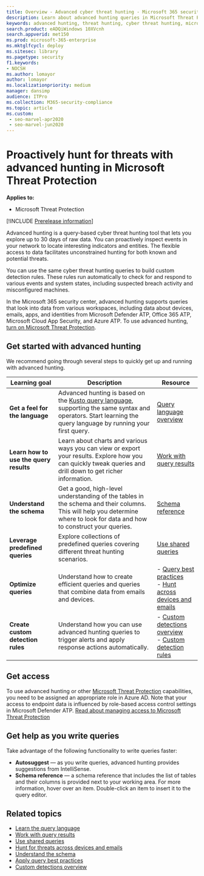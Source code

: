 ```yaml
---
title: Overview - Advanced cyber threat hunting - Microsoft 365 security
description: Learn about advanced hunting queries in Microsoft Threat Protection (MTP) and how to use them to proactively find threats and weaknesses in your network.
keywords: advanced hunting, threat hunting, cyber threat hunting, microsoft threat protection, microsoft 365, mtp, m365, search, query, telemetry, custom detections, schema, kusto, microsoft 365, Microsoft Threat Protection
search.product: eADQiWindows 10XVcnh
search.appverid: met150
ms.prod: microsoft-365-enterprise
ms.mktglfcycl: deploy
ms.sitesec: library
ms.pagetype: security
f1.keywords:
- NOCSH
ms.author: lomayor
author: lomayor
ms.localizationpriority: medium
manager: dansimp
audience: ITPro
ms.collection: M365-security-compliance 
ms.topic: article
ms.custom: 
 - seo-marvel-apr2020
 - seo-marvel-jun2020
---
```


# Proactively hunt for threats with advanced hunting in Microsoft Threat Protection

**Applies to:**
- Microsoft Threat Protection

[!INCLUDE [Prerelease information](../includes/prerelease.md)]

Advanced hunting is a query-based cyber threat hunting tool that lets you explore up to 30 days of raw data. You can proactively inspect events in your network to locate interesting indicators and entities. The flexible access to data facilitates unconstrained hunting for both known and potential threats.

You can use the same cyber threat hunting queries to build custom detection rules. These rules run automatically to check for and respond to various events and system states, including suspected breach activity and misconfigured machines.

In the Microsoft 365 security center, advanced hunting supports queries that look into data from various workspaces, including data about devices, emails, apps, and identities from Microsoft Defender ATP, Office 365 ATP, Microsoft Cloud App Security, and Azure ATP. To use advanced hunting, [turn on Microsoft Threat Protection](mtp-enable.md).

## Get started with advanced hunting

We recommend going through several steps to quickly get up and running with advanced hunting.

| Learning goal | Description | Resource |
|--|--|--|
| **Get a feel for the language** | Advanced hunting is based on the [Kusto query language](https://docs.microsoft.com/azure/kusto/query/), supporting the same syntax and operators. Start learning the query language by running your first query. | [Query language overview](advanced-hunting-query-language.md) |
| **Learn how to use the query results** | Learn about charts and various ways you can view or export your results. Explore how you can quickly tweak queries and drill down to get richer information. | [Work with query results](advanced-hunting-query-results.md) |
| **Understand the schema** | Get a good, high-level understanding of the tables in the schema and their columns. This will help you determine where to look for data and how to construct your queries. | [Schema reference](advanced-hunting-schema-tables.md) |
| **Leverage predefined queries** | Explore collections of predefined queries covering different threat hunting scenarios. | [Use shared queries](advanced-hunting-shared-queries.md) |
| **Optimize queries** | Understand how to create efficient queries and queries that combine data from emails and devices. | - [Query best practices](advanced-hunting-shared-queries.md) <br>- [Hunt across devices and emails](advanced-hunting-best-practices.md) |
| **Create custom detection rules** | Understand how you can use advanced hunting queries to trigger alerts and apply response actions automatically. | - [Custom detections overview](custom-detections-overview.md)<br>- [Custom detection rules](custom-detection-rules.md) |

## Get access
To use advanced hunting or other [Microsoft Threat Protection](microsoft-threat-protection.md) capabilities, you need to be assigned an appropriate role in Azure AD. Note that your access to endpoint data is influenced by role-based access control settings in Microsoft Defender ATP. [Read about managing access to Microsoft Threat Protection](mtp-permissions.md)

## Get help as you write queries
Take advantage of the following functionality to write queries faster:
- **Autosuggest** — as you write queries, advanced hunting provides suggestions from IntelliSense. 
- **Schema reference** — a schema reference that includes the list of tables and their columns is provided next to your working area. For more information, hover over an item. Double-click an item to insert it to the query editor.

## Related topics
- [Learn the query language](advanced-hunting-query-language.md)
- [Work with query results](advanced-hunting-query-results.md)
- [Use shared queries](advanced-hunting-shared-queries.md)
- [Hunt for threats across devices and emails](advanced-hunting-query-emails-devices.md)
- [Understand the schema](advanced-hunting-schema-tables.md)
- [Apply query best practices](advanced-hunting-best-practices.md)
- [Custom detections overview](custom-detections-overview.md)
